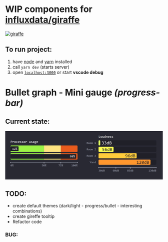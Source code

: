 # WIP components for [influxdata/giraffe](https://github.com/influxdata/giraffe/)
[<img src="https://influxdata.github.io/branding/img/mascots/mascot-chronograf--white_png.png" height="100" alt="giraffe"/>](https://github.com/influxdata/giraffe/)

## To run project:
 1. have [node](https://nodejs.org/) and [yarn](https://yarnpkg.com/) installed
 1. call `yarn dev` (starts server)
 1. open [`localhost:3000`](http://localhost:3000) or start __vscode debug__


# Bullet graph - Mini gauge _(progress-bar)_

## Current state:
![01.jpg](./images/01.jpg)

## TODO:
 - create default themes (dark/light - progress/bullet - interesting combinations)
 - create gireffe tooltip
 - Refactor code

### BUG: 
